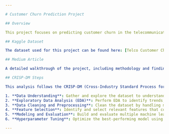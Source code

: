 ```yaml
---

# Customer Churn Prediction Project

## Overview

This project focuses on predicting customer churn in the telecommunications industry using the Telco Customer Churn dataset from Kaggle. The goal is to identify customers at risk of churning and provide actionable insights to help improve customer retention strategies.

## Kaggle Dataset

The dataset used for this project can be found here: [Telco Customer Churn Dataset](https://www.kaggle.com/datasets/blastchar/telco-customer-churn).

## Medium Article

A detailed walkthrough of the project, including methodology and findings, can be found in the following Medium article: [Customer Churn Prediction](https://medium.com/@uu7470911/predicting-customer-churn-a-comprehensive-guide-using-crisp-dm-methodology-14264c42b377).

## CRISP-DM Steps

This analysis follows the CRISP-DM (Cross-Industry Standard Process for Data Mining) framework and includes the following steps:

1. **Data Understanding**: Gather and explore the dataset to understand its structure and contents.
2. **Exploratory Data Analysis (EDA)**: Perform EDA to identify trends, patterns, and insights within the data.
3. **Data Cleaning and Preprocessing**: Clean the dataset by handling missing values, outliers, and data types.
4. **Feature Selection**: Identify and select relevant features that contribute significantly to customer churn prediction.
5. **Modeling and Evaluation**: Build and evaluate multiple machine learning models to predict customer churn.
6. **Hyperparameter Tuning**: Optimize the best-performing model using hyperparameter tuning techniques.

---
```

